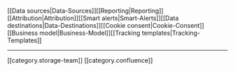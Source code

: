 [[Data sources|Data-Sources]][[Reporting|Reporting]][[Attribution|Attribution]][[Smart alerts|Smart-Alerts]][[Data destinations|Data-Destinations]][[Cookie consent|Cookie-Consent]][[Business model|Business-Model]][[Tracking templates|Tracking-Templates]]



*****

[[category.storage-team]] 
[[category.confluence]] 
